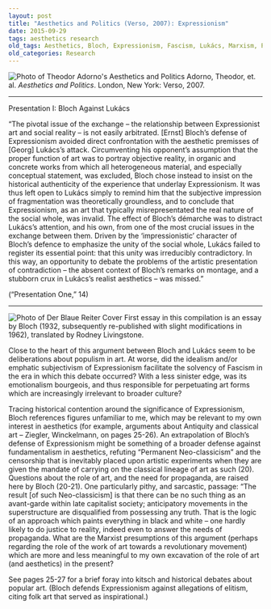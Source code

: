 ```yaml
---
layout: post
title: "Aesthetics and Politics (Verso, 2007): Expressionism"
date: 2015-09-29
tags: aesthetics research
old_tags: Aesthetics, Bloch, Expressionism, Fascism, Lukács, Marxism, Politics, Realism
old_categories: Research
---
```

![Photo of Theodor Adorno's Aesthetics and Politics](/assets/images/9781844675708-frontcover-max_221-ada8451995792015f70a74d4866ab8b9.jpg)
Adorno, Theodor, et. al. _Aesthetics and Politics_. London, New York: Verso, 2007.

---

Presentation I: Bloch Against Lukács

“The pivotal issue of the exchange – the relationship between Expressionist art and social reality – is not easily arbitrated. [Ernst] Bloch’s defense of Expressionism avoided direct confrontation with the aesthetic premisses of [Georg] Lukács’s attack. Circumventing his opponent’s assumption that the proper function of art was to portray objective reality, in organic and concrete works from which all heterogeneous material, and especially conceptual statement, was excluded, Bloch chose instead to insist on the historical authenticity of the experience that underlay Expressionism. It was thus left open to Lukács simply to remind him that the subjective impression of fragmentation was theoretically groundless, and to conclude that Expressionism, as an art that typically misrepresentated the real nature of the social whole, was invalid. The effect of Bloch’s démarche was to distract Lukács’s attention, and his own, from one of the most crucial issues in the exchange between them. Driven by the ‘impressionistic’ character of Bloch’s defence to emphasize the unity of the social whole, Lukács failed to register its essential point: that this unity was irreducibly contradictory. In this way, an opportunity to debate the problems of the artistic presentation of contradiction – the absent context of Bloch’s remarks on montage, and a stubborn crux in Lukács’s realist aesthetics – was missed.”

(“Presentation One,” 14)

---

![Photo of Der Blaue Reiter Cover](/assets/imagesBlaueReiter.jpg)
First essay in this compilation is an essay by Bloch (1932, subsequently re-published with slight modifications in 1962), translated by Rodney Livingstone.

Close to the heart of this argument between Bloch and Lukács seem to be deliberations about populism in art. At worse, did the idealism and/or emphatic subjectivism of Expressionism facilitate the solvency of Fascism in the era in which this debate occurred? With a less sinister edge, was its emotionalism bourgeois, and thus responsible for perpetuating art forms which are increasingly irrelevant to broader culture?

Tracing historical contention around the significance of Expressionism, Bloch references figures unfamiliar to me, which may be relevant to my own interest in aesthetics (for example, arguments about Antiquity and classical art – Ziegler, Winckelmann, on pages 25-26). An extrapolation of Bloch’s defense of Expressionism might be something of a broader defense against fundamentalism in aesthetics, refuting “Permanent Neo-classicism” and the censorship that is inevitably placed upon artistic experiments when they are given the mandate of carrying on the classical lineage of art as such (20). Questions about the role of art, and the need for propaganda, are raised here by Bloch (20-21). One particularly pithy, and sarcastic, passage: “The result [of such Neo-classicism] is that there can be no such thing as an avant-garde within late capitalist society; anticipatory movements in the superstructure are disqualified from possessing any truth. That is the logic of an approach which paints everything in black and white – one hardly likely to do justice to reality, indeed even to answer the needs of propaganda. What are the Marxist presumptions of this argument (perhaps regarding the role of the work of art towards a revolutionary movement) which are more and less meaningful to my own excavation of the role of art (and aesthetics) in the present?

See pages 25-27 for a brief foray into kitsch and historical debates about popular art. (Bloch defends Expressionism against allegations of elitism, citing folk art that served as inspirational.)